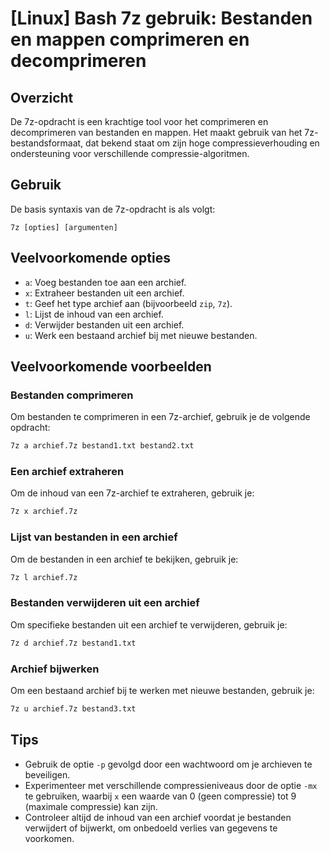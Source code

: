 # [Linux] Bash 7z gebruik: Bestanden en mappen comprimeren en decomprimeren

## Overzicht
De 7z-opdracht is een krachtige tool voor het comprimeren en decomprimeren van bestanden en mappen. Het maakt gebruik van het 7z-bestandsformaat, dat bekend staat om zijn hoge compressieverhouding en ondersteuning voor verschillende compressie-algoritmen.

## Gebruik
De basis syntaxis van de 7z-opdracht is als volgt:

```
7z [opties] [argumenten]
```

## Veelvoorkomende opties
- `a`: Voeg bestanden toe aan een archief.
- `x`: Extraheer bestanden uit een archief.
- `t`: Geef het type archief aan (bijvoorbeeld `zip`, `7z`).
- `l`: Lijst de inhoud van een archief.
- `d`: Verwijder bestanden uit een archief.
- `u`: Werk een bestaand archief bij met nieuwe bestanden.

## Veelvoorkomende voorbeelden

### Bestanden comprimeren
Om bestanden te comprimeren in een 7z-archief, gebruik je de volgende opdracht:

```bash
7z a archief.7z bestand1.txt bestand2.txt
```

### Een archief extraheren
Om de inhoud van een 7z-archief te extraheren, gebruik je:

```bash
7z x archief.7z
```

### Lijst van bestanden in een archief
Om de bestanden in een archief te bekijken, gebruik je:

```bash
7z l archief.7z
```

### Bestanden verwijderen uit een archief
Om specifieke bestanden uit een archief te verwijderen, gebruik je:

```bash
7z d archief.7z bestand1.txt
```

### Archief bijwerken
Om een bestaand archief bij te werken met nieuwe bestanden, gebruik je:

```bash
7z u archief.7z bestand3.txt
```

## Tips
- Gebruik de optie `-p` gevolgd door een wachtwoord om je archieven te beveiligen.
- Experimenteer met verschillende compressieniveaus door de optie `-mx` te gebruiken, waarbij `x` een waarde van 0 (geen compressie) tot 9 (maximale compressie) kan zijn.
- Controleer altijd de inhoud van een archief voordat je bestanden verwijdert of bijwerkt, om onbedoeld verlies van gegevens te voorkomen.